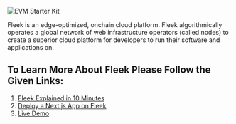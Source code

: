 ![EVM Starter Kit](https://github.com/fleekxyz/fleek/assets/74613246/4c05aa97-1d1d-47a4-990d-99a3aa1ba6b7)

Fleek is an edge-optimized, onchain cloud platform. Fleek algorithmically operates a global network of web infrastructure operators (called nodes) to create a superior cloud platform for developers to run their software and applications on.

## To Learn More About Fleek Please Follow the Given Links:
1. [Fleek Explained in 10 Minutes](https://www.youtube.com/watch?v=1zwwyTQ8JIM&pp=ygUFRmxlZWs%3D)
2. [Deploy a Next.js App on Fleek](https://blog.fleek.xyz/post/fleek-nextjs-deploy-guide/)
3. [Live Demo](https://www.youtube.com/watch?v=dMs6StZJlLc)

